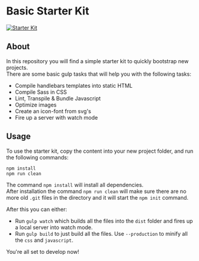 # Basic Starter Kit

[![Starter Kit](https://img.shields.io/badge/starter--kit-v1.2-brightgreen.svg)]()

## About
In this repository you will find a simple starter kit to quickly bootstrap new projects.  
There are some basic gulp tasks that will help you with the following tasks:

-   Compile handlebars templates into static HTML
-   Compile Sass in CSS
-   Lint, Transpile & Bundle Javascript
-   Optimize images
-   Create an icon-font from svg's
-   Fire up a server with watch mode

## Usage
To use the starter kit, copy the content into your new project folder, and run the following commands:

```shell
npm install
npm run clean
```

The command `npm install`  will install all dependencies.  
After installation the command `npm run clean` will make sure there are no more old `.git` files in the directory and it will start the `npm init` command.

After this you can either:  
- Run `gulp watch` which builds all the files into the `dist` folder and fires up a local server into watch mode.  
- Run `gulp build` to just build all the files. Use `--production` to minify all the `css` and `javascript`. 

You're all set to develop now!